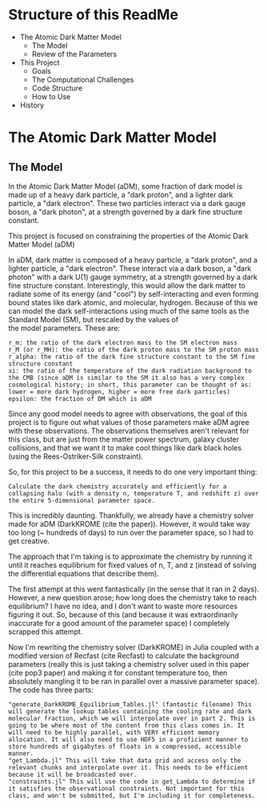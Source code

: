 # Structure of this ReadMe #

- The Atomic Dark Matter Model
  * The Model
  * Review of the Parameters
- This Project
  * Goals
  * The Computational Challenges
  * Code Structure
  * How to Use
- History

# The Atomic Dark Matter Model #
## The Model ##
In the Atomic Dark Matter Model (aDM), some fraction of dark model is made up of a heavy dark particle, a "dark proton", and a lighter dark particle, a "dark electron". These two particles interact via a dark gauge boson, a "dark photon", at a strength governed by a dark fine structure constant.























This project is focused on constraining the properties of the Atomic Dark Matter Model (aDM)

In aDM, dark matter is composed of a heavy particle, a "dark proton", and a lighter particle, a "dark electron". These interact via a dark boson, a "dark photon" with a dark U(1) gauge symmetry, at a strength governed by a dark fine structure constant. Interestingly, this would allow the dark matter to radiate some of its energy (and "cool") by self-interacting and even forming bound states like dark atomic, and molecular, hydrogen. Because of this we can model the dark self-interactions using much of the same tools as the Standard Model (SM), but rescaled by the values of  
the model parameters. These are:

    r_m: the ratio of the dark electron mass to the SM electron mass
    r_M (or r_MH): the ratio of the dark proton mass to the SM proton mass
    r_alpha: the ratio of the dark fine structure constant to the SM fine structure constant
    xi: the ratio of the temperature of the dark radiation background to the CMB (since aDM is similar to the SM it also has a very complex cosmological history; in short, this parameter can be thought of as: lower = more dark hydrogen, higher = more free dark particles)
    epsilon: the fraction of DM which is aDM


Since any good model needs to agree with observations, the goal of this project is to figure out what values of those parameters make aDM agree with these observations. The observations themselves aren't relevant for this class, but are just from the matter power spectrum, galaxy cluster collisions, and that we want it to make cool things like dark black holes (using the Rees-Ostriker-Silk constraint).

So, for this project to be a success, it needs to do one very important thing:

    Calculate the dark chemistry accurately and efficiently for a collapsing halo (with a density n, temperature T, and redshift z) over the entire 5-dimensional parameter space.

This is incredibly daunting. Thankfully, we already have a chemistry solver made for aDM (DarkKROME (cite the paper)). However, it would take way too long (~ hundreds of days) to run over the parameter space, so I had to get creative.

The approach that I'm taking is to approximate the chemistry by running it until it reaches equilibrium for fixed values of n, T, and z (instead of solving the differential equations that describe them). 

The first attempt at this went fantastically (in the sense that it ran in 2 days). However, a new question arose; how long does the chemistry take to reach equilibrium? I have no idea, and I don't want to waste more resources figuring it out. So, because of this (and because it was extraordinarily inaccurate for a good amount of the parameter space) I completely scrapped this attempt.

Now I'm rewriting the chemistry solver (DarkKROME) in Julia coupled with a modified version of Recfast (cite Recfast) to calculate the background parameters (really this is just taking a chemistry solver used in this paper (cite pop3 paper) and making it for constant temperature too, then absolutely mangling it to be ran in parallel over a massive parameter space). The code has three parts:

    "generate_DarkKROME_Equilibrium_Tables.jl" (fantastic filename) This will generate the lookup tables containing the cooling rate and dark molecular fraction, which we will interpolate over in part 2. This is going to be where most of the content from this class comes in. It will need to be highly parallel, with VERY efficient memory allocation. It will also need to use HDF5 in a proficient manner to store hundreds of gigabytes of floats in a compressed, accessible manner.
    "get_Lambda.jl" This will take that data grid and access only the relevant chunks and interpolate over it. This needs to be efficient because it will be broadcasted over. 
    "constraints.jl" This will use the code in get_Lambda to determine if it satisfies the observational constraints. Not important for this class, and won't be submitted, but I'm including it for completeness.


